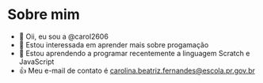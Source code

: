 # Sobre mim
- 👋 Oii, eu sou a @carol2606
- 👀 Estou interessada em aprender mais sobre progamação 
- 🌱 Estou aprendendo a programar recentemente a linguagem Scratch e JavaScript
- :+1: Meu e-mail de contato é carolina.beatriz.fernandes@escola.pr.gov.br


